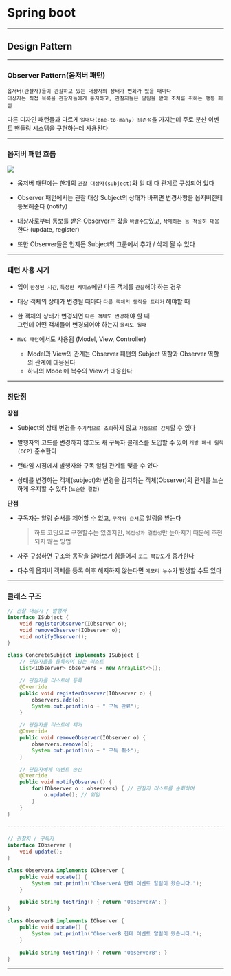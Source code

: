 # Spring boot
---
## Design Pattern
---
### Observer Pattern(옵저버 패턴)
```
옵저버(관찰자)들이 관찰하고 있는 대상자의 상태가 변화가 있을 때마다
대상자는 직접 목록을 관찰자들에게 통지하고, 관찰자들은 알림을 받아 조치를 취하는 행동 패턴
```
다른 디자인 패턴들과 다르게 `일대다(one-to-many) 의존성`을 가지는데 주로 분산 이벤트 핸들링 시스템을 구현하는데 사용된다

---
### 옵저버 패턴 흐름
![](https://chaelin1211.github.io/img/posts/inPost/observer-01.png)
- 옵저버 패턴에는 한개의 `관찰 대상자(subject)`와 일 대 다 관계로 구성되어 있다

- Observer 패턴에서는 관찰 대상 Subject의 상태가 바뀌면 변경사항을 옵저버한테 통보해준다 (notify)
- 대상자로부터 통보를 받은 Observer는 값을 `바꿀수도`있고, `삭제하는 등 적절히 대응`한다 (update, register)
- 또한 Observer들은 언제든 Subject의 그룹에서 추가 / 삭제 될 수 있다

---
### 패턴 사용 시기
- 입이 `한정된 시간`, `특정한 케이스`에만 다른 객체를 `관찰`해야 하는 경우

- 대상 객체의 상태가 변경될 때마다 `다른 객체의 동작을 트리거` 해야할 때
- 한 객체의 상태가 변경되면 `다른 객체도 변경`해야 할 때   
그런데 어떤 객체들이 변경되어야 하는지 `몰라도 될때`
- `MVC 패턴`에서도 사용됨 (Model, View, Controller)
    - Model과 View의 관계는 Observer 패턴의 Subject 역할과 Observer 역할의 관계에 대응된다
    - 하나의 Model에 복수의 View가 대응한다

---
### 장단점
**장점**    
- Subject의 상태 변경을 `주기적으로 조회`하지 않고 `자동으로 감지`할 수 있다

- 발행자의 코드를 변경하지 않고도 새 구독자 클래스를 도입할 수 있어 `개방 폐쇄 원칙(OCP)` 준수한다
- 런타임 시점에서 발행자와 구독 알림 관계를 맺을 수 있다
- 상태를 변경하는 객체(subject)와 변경을 감지하는 객체(Observer)의 관계를 느슨하게 유지할 수 있다 (`느슨한 결합`)

**단점**   
- 구독자는 알림 순서를 제어할 수 없고, `무작위 순서`로 알림을 받는다
    > 하드 코딩으로 구현할수는 있겠지만, `복잡성과 결합성`만 높아지기 때문에 추천되지 않는 방법

- 자주 구성하면 구조와 동작을 알아보기 힘들어져 `코드 복잡도`가 증가한다
- 다수의 옵저버 객체를 등록 이후 해지하지 않는다면 `메모리 누수`가 발생할 수도 있다

---
### 클래스 구조
``` java
// 관찰 대상자 / 발행자
interface ISubject {
    void registerObserver(IObserver o);
    void removeObserver(IObserver o);
    void notifyObserver();
}

class ConcreteSubject implements ISubject {
    // 관찰자들을 등록하여 담는 리스트
    List<IObserver> observers = new ArrayList<>();

    // 관찰자를 리스트에 등록
    @Override
    public void registerObserver(IObserver o) {
        observers.add(o);
        System.out.println(o + " 구독 완료");
    }

    // 관찰자를 리스트에 제거
    @Override
    public void removeObserver(IObserver o) {
        observers.remove(o);
        System.out.println(o + " 구독 취소");
    }

    // 관찰자에게 이벤트 송신
    @Override
    public void notifyObserver() {
        for(IObserver o : observers) { // 관찰자 리스트를 순회하며
            o.update(); // 위임
        }
    }
}

-------------------------------------------------------------------------------

// 관찰자 / 구독자
interface IObserver {
    void update();
}

class ObserverA implements IObserver {
    public void update() {
        System.out.println("ObserverA 한테 이벤트 알림이 왔습니다.");
    }

    public String toString() { return "ObserverA"; }
}

class ObserverB implements IObserver {
    public void update() {
        System.out.println("ObserverB 한테 이벤트 알림이 왔습니다.");
    }

    public String toString() { return "ObserverB"; }
}
```
---